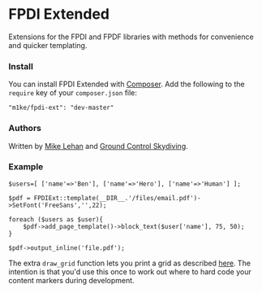 # FPDI Extended

Extensions for the FPDI and FPDF libraries with methods for convenience and quicker templating.

### Install

You can install FPDI Extended with [Composer](http://getcomposer.org). Add the following to the `require` key of your `composer.json` file:

    "m1ke/fpdi-ext": "dev-master"

### Authors

Written by [Mike Lehan](http://twitter.com/m1ke) and [Ground Control Skydiving](http://gcskydiving.com).

### Example

    $users=[ ['name'=>'Ben'], ['name'=>'Hero'], ['name'=>'Human'] ];

    $pdf = FPDIExt::template(__DIR__.'/files/email.pdf')->SetFont('FreeSans','',22);

    foreach ($users as $user){
    	$pdf->add_page_template()->block_text($user['name'], 75, 50);
    }
    
    $pdf->output_inline('file.pdf');

The extra `draw_grid` function lets you print a grid as described [here](http://coding.derkeiler.com/Archive/PHP/comp.lang.php/2007-12/msg00607.html). The intention is that you'd use this once to work out where to hard code your content markers during development.
